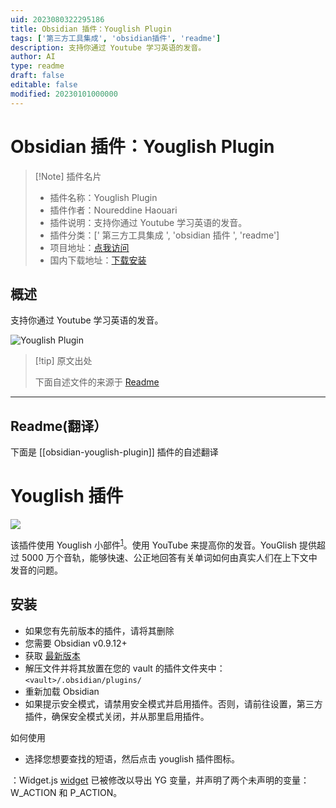 ```yaml
---
uid: 2023080322295186
title: Obsidian 插件：Youglish Plugin
tags: ['第三方工具集成', 'obsidian插件', 'readme']
description: 支持你通过 Youtube 学习英语的发音。
author: AI
type: readme
draft: false
editable: false
modified: 20230101000000
---
```


# Obsidian 插件：Youglish Plugin

> [!Note] 插件名片
> - 插件名称：Youglish Plugin
> - 插件作者：Noureddine Haouari
> - 插件说明：支持你通过 Youtube 学习英语的发音。
> - 插件分类：[' 第三方工具集成 ', 'obsidian 插件 ', 'readme']
> - 项目地址：[点我访问](https://github.com/nhaouari/obsidian-youglish-plugin)
> - 国内下载地址：[下载安装](https://pkmer.cn/products/plugin/pluginMarket/?obsidian-youglish-plugin)

## 概述

支持你通过 Youtube 学习英语的发音。

![Youglish Plugin](https://cdn.pkmer.cn/covers/obsidian-youglish-plugin_new.gif!pkmer)

> [!tip] 原文出处
>
>下面自述文件的来源于 [Readme](https://ghproxy.net/https://raw.githubusercontent.com/nhaouari/obsidian-youglish-plugin/master/README.md)

---

## Readme(翻译）

下面是 [[obsidian-youglish-plugin]] 插件的自述翻译

# Youglish 插件

![](./1.gif)

该插件使用 Youglish 小部件<sup>[1](#myfootnote1)</sup>。使用 YouTube 来提高你的发音。YouGlish 提供超过 5000 万个音轨，能够快速、公正地回答有关单词如何由真实人们在上下文中发音的问题。

## 安装

- 如果您有先前版本的插件，请将其删除
- 您需要 Obsidian v0.9.12+
- 获取 [最新版本]()
- 解压文件并将其放置在您的 vault 的插件文件夹中：`<vault>/.obsidian/plugins/`
- 重新加载 Obsidian
- 如果提示安全模式，请禁用安全模式并启用插件。否则，请前往设置，第三方插件，确保安全模式关闭，并从那里启用插件。

如何使用

- 选择您想要查找的短语，然后点击 youglish 插件图标。

：Widget.js [widget](https://youglish.com/developer.jsp) 已被修改以导出 YG 变量，并声明了两个未声明的变量：W_ACTION 和 P_ACTION。
